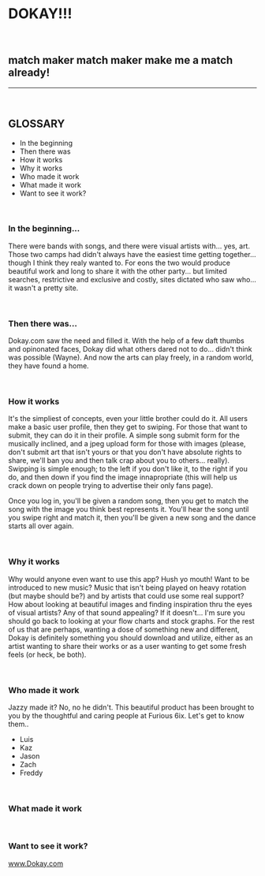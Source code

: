 # DOKAY!!!

<BR>

## match maker match maker make me a match already!

---

<br>

## GLOSSARY

- In the beginning
- Then there was
- How it works
- Why it works
- Who made it work
- What made it work
- Want to see it work?

<br>

### In the beginning...

There were bands with songs, and there were visual artists with... yes, art. Those two camps had didn't always have the easiest time getting together... though I think they realy wanted to. For eons the two
would produce beautiful work and long to share it with the other party... but limited searches, restrictive and exclusive and costly, sites dictated who saw who... it wasn't a pretty site.

<br>

### Then there was...

Dokay.com saw the need and filled it.
With the help of a few daft thumbs and opinonated faces, Dokay did what others dared not to do... didn't think was possible (Wayne). And now the arts can play freely, in a random world, they have found a home.

<br>

### How it works

It's the simpliest of concepts, even your little brother could do it. All users make a basic user profile, then they get to swiping. For those that want to submit, they can do it in their profile. A simple song submit form for the musically inclined, and a jpeg upload form for those with images (please, don't submit art that isn't yours or that you don't have absolute rights to share, we'll ban you and then talk crap about you to others... really). Swipping is simple enough; to the left if you don't like it, to the right if you do, and then down if you find the image innapropriate (this will help us crack down on people trying to advertise their only fans page).

Once you log in, you'll be given a random song, then you get to match the song with the image you think best represents it. You'll hear the song until you swipe right and match it, then you'll be given a new song and the dance starts all over again.

<br>

### Why it works

Why would anyone even want to use this app? Hush yo mouth! Want to be introduced to new music? Music that isn't being played on heavy rotation (but maybe should be?) and by artists that could use some real support? How about looking at beautiful images and finding inspiration thru the eyes of visual artists? Any of that sound appealing? If it doesn't... I'm sure you should go back to looking at your flow charts and stock graphs. For the rest of us that are perhaps, wanting a dose of something new and different, Dokay is definitely something you should download and utilize, either as an artist wanting to share their works or as a user wanting to get some fresh feels (or heck, be both).

<br>

### Who made it work

Jazzy made it? No, no he didn't. This beautiful product has been brought to you by the thoughtful and caring people at Furious 6ix. Let's get to know them..

- Luis
- Kaz
- Jason
- Zach
- Freddy

<br>

### What made it work

<br>

### Want to see it work?

www.Dokay.com
